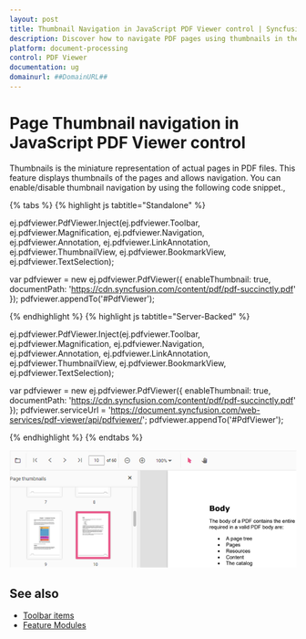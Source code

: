 ```yaml
---
layout: post
title: Thumbnail Navigation in JavaScript PDF Viewer control | Syncfusion
description: Discover how to navigate PDF pages using thumbnails in the Syncfusion JavaScript PDF Viewer control for a visual and intuitive experience.
platform: document-processing
control: PDF Viewer
documentation: ug
domainurl: ##DomainURL##
---
```


# Page Thumbnail navigation in JavaScript PDF Viewer control

Thumbnails is the miniature representation of actual pages in PDF files. This feature displays thumbnails of the pages and allows navigation.
You can enable/disable thumbnail navigation by using the following code snippet.,

{% tabs %}
{% highlight js tabtitle="Standalone" %}


ej.pdfviewer.PdfViewer.Inject(ej.pdfviewer.Toolbar, ej.pdfviewer.Magnification,
ej.pdfviewer.Navigation, ej.pdfviewer.Annotation, ej.pdfviewer.LinkAnnotation,
ej.pdfviewer.ThumbnailView, ej.pdfviewer.BookmarkView, ej.pdfviewer.TextSelection);

var pdfviewer = new ej.pdfviewer.PdfViewer({
    enableThumbnail: true,
    documentPath: 'https://cdn.syncfusion.com/content/pdf/pdf-succinctly.pdf'
});
pdfviewer.appendTo('#PdfViewer');

{% endhighlight %}
{% highlight js tabtitle="Server-Backed" %}


ej.pdfviewer.PdfViewer.Inject(ej.pdfviewer.Toolbar, ej.pdfviewer.Magnification,
ej.pdfviewer.Navigation, ej.pdfviewer.Annotation, ej.pdfviewer.LinkAnnotation,
ej.pdfviewer.ThumbnailView, ej.pdfviewer.BookmarkView, ej.pdfviewer.TextSelection);

var pdfviewer = new ej.pdfviewer.PdfViewer({
    enableThumbnail: true,
    documentPath: 'https://cdn.syncfusion.com/content/pdf/pdf-succinctly.pdf'
});
pdfviewer.serviceUrl = 'https://document.syncfusion.com/web-services/pdf-viewer/api/pdfviewer/';
pdfviewer.appendTo('#PdfViewer');

{% endhighlight %}
{% endtabs %}

![Alt text](../images/thumbnail.png)


## See also

* [Toolbar items](https://help.syncfusion.com/document-processing/pdf/pdf-viewer/javascript-es5/toolbar/)
* [Feature Modules](https://help.syncfusion.com/document-processing/pdf/pdf-viewer/javascript-es5/feature-module/)